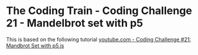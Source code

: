 # The Coding Train - Coding Challenge 21 - Mandelbrot set with p5
This is based on the following tutorial [youtube.com - Coding Challenge #21: Mandbrot Set with p5.js](https://www.youtube.com/watch?v=6z7GQewK-Ks&ab_channel=TheCodingTrain)

